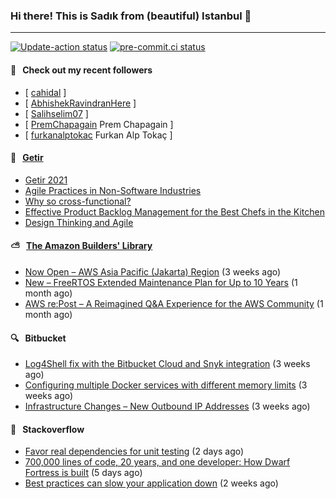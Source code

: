 ### Hi there! This is Sadık from (beautiful) Istanbul 👋

---

[![Update-action status](https://github.com/sadikkuzu/sadikkuzu/actions/workflows/sadikkuzu.yml/badge.svg)](https://github.com/sadikkuzu/sadikkuzu/actions/workflows/sadikkuzu.yml)
[![pre-commit.ci status](https://results.pre-commit.ci/badge/github/sadikkuzu/sadikkuzu/master.svg)](https://results.pre-commit.ci/latest/github/sadikkuzu/sadikkuzu/master)

#### 🔭 &nbsp; Check out my recent followers

- [ [cahidal](https://github.com/cahidal)  ]
- [ [AbhishekRavindranHere](https://github.com/AbhishekRavindranHere)  ]
- [ [Salihselim07](https://github.com/Salihselim07)  ]
- [ [PremChapagain](https://github.com/PremChapagain) Prem Chapagain ]
- [ [furkanalptokac](https://github.com/furkanalptokac) Furkan Alp Tokaç ]


#### 🚀 &nbsp; [Getir](https://technology.getir.com)

- [Getir 2021](https://medium.com/getir/getir-2021-cae852cc4e6c)
- [Agile Practices in Non-Software Industries](https://medium.com/getir/agile-practices-in-non-software-industries-5e71c522aea2)
- [Why so cross-functional?](https://medium.com/getir/why-so-cross-functional-e411271265fc)
- [Effective Product Backlog Management for the Best Chefs in the Kitchen](https://medium.com/getir/effective-product-backlog-management-for-best-chefs-in-the-kitchen-d44a023d9c0b)
- [Design Thinking and Agile](https://medium.com/getir/design-thinking-and-agile-21d5159f429)


#### ⛅ &nbsp; [The Amazon Builders' Library](https://aws.amazon.com/builders-library/)

- [Now Open – AWS Asia Pacific (Jakarta) Region](https://aws.amazon.com/blogs/aws/now-open-aws-asia-pacific-jakarta-region/) (3 weeks ago)
- [New – FreeRTOS Extended Maintenance Plan for Up to 10 Years](https://aws.amazon.com/blogs/aws/new-freertos-extended-maintenance-plan-for-up-to-10-years/) (1 month ago)
- [AWS re:Post – A Reimagined Q&amp;A Experience for the AWS Community](https://aws.amazon.com/blogs/aws/aws-repost-a-reimagined-qa-experience-for-the-aws-community/) (1 month ago)


#### 🔍 &nbsp; Bitbucket

- [Log4Shell fix with the Bitbucket Cloud and Snyk integration](https://bitbucket.org/blog/log4shell-fix-with-the-bitbucket-cloud-and-snyk-integration) (3 weeks ago)
- [Configuring multiple Docker services with different memory limits](https://bitbucket.org/blog/configuring-multiple-docker-services-with-different-memory-limits) (3 weeks ago)
- [Infrastructure Changes – New Outbound IP Addresses](https://bitbucket.org/blog/infrastructure-changes-new-outbound-ip-addresses) (3 weeks ago)


#### 📰 &nbsp; Stackoverflow

- [Favor real dependencies for unit testing](https://stackoverflow.blog/2022/01/03/favor-real-dependencies-for-unit-testing/) (2 days ago)
- [700,000 lines of code, 20 years, and one developer: How Dwarf Fortress is built](https://stackoverflow.blog/2021/12/31/700000-lines-of-code-20-years-and-one-developer-how-dwarf-fortress-is-built/) (5 days ago)
- [Best practices can slow your application down](https://stackoverflow.blog/2021/12/22/best-practices-can-slow-your-application-down/) (2 weeks ago)
